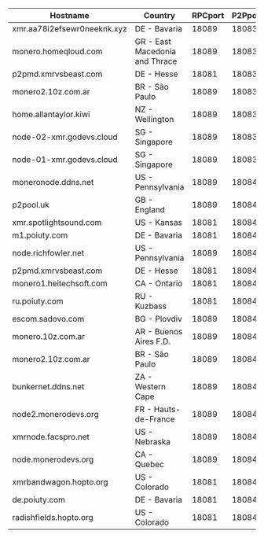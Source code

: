 Hostname | Country | RPCport | P2Pport
--- | --- | --- | ---
xmr.aa78i2efsewr0neeknk.xyz | DE - Bavaria | 18089 | 18083
monero.homeqloud.com | GR - East Macedonia and Thrace | 18089 | 18083
p2pmd.xmrvsbeast.com | DE - Hesse | 18081 | 18083
monero2.10z.com.ar | BR - São Paulo | 18089 | 18083
home.allantaylor.kiwi | NZ - Wellington | 18089 | 18083
node-02-xmr.godevs.cloud | SG - Singapore | 18089 | 18083
node-01-xmr.godevs.cloud | SG - Singapore | 18089 | 18083
moneronode.ddns.net | US - Pennsylvania | 18089 | 18084
p2pool.uk | GB - England | 18089 | 18084
xmr.spotlightsound.com | US - Kansas | 18081 | 18084
m1.poiuty.com | DE - Bavaria | 18081 | 18084
node.richfowler.net | US - Pennsylvania | 18089 | 18084
p2pmd.xmrvsbeast.com | DE - Hesse | 18081 | 18084
monero1.heitechsoft.com | CA - Ontario | 18081 | 18084
ru.poiuty.com | RU - Kuzbass | 18081 | 18084
escom.sadovo.com | BG - Plovdiv | 18089 | 18084
monero.10z.com.ar | AR - Buenos Aires F.D. | 18089 | 18084
monero2.10z.com.ar | BR - São Paulo | 18089 | 18084
bunkernet.ddns.net | ZA - Western Cape | 18089 | 18084
node2.monerodevs.org | FR - Hauts-de-France | 18089 | 18084
xmrnode.facspro.net | US - Nebraska | 18089 | 18084
node.monerodevs.org | CA - Quebec | 18089 | 18084
xmrbandwagon.hopto.org | US - Colorado | 18081 | 18084
de.poiuty.com | DE - Bavaria | 18081 | 18084
radishfields.hopto.org | US - Colorado | 18081 | 18084
